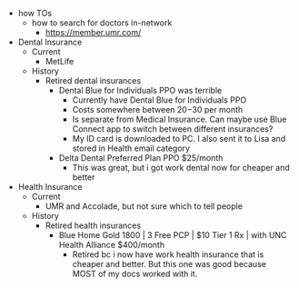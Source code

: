   * how TOs
    * how to search for doctors in-network
      * https://member.umr.com/
  * Dental Insurance
    * Current
      * MetLife
    * History
      * Retired dental insurances
        * Dental Blue for Individuals PPO was terrible
          * Currently have Dental Blue for Individuals PPO
          * Costs somewhere between $20-$30 per month
          * Is separate from Medical Insurance. Can maybe use Blue Connect app to switch between different insurances?
          * My ID card is downloaded to PC. I also sent it to Lisa and stored in Health email category
        * Delta Dental Preferred Plan PPO $25/month
          * This was great, but i got work dental now for cheaper and better
  * Health Insurance
    * Current
      * UMR and Accolade, but not sure which to tell people
    * History
      * Retired health insurances
        * Blue Home Gold 1800 | 3 Free PCP | $10 Tier 1 Rx | with UNC Health Alliance $400/month
          * Retired bc i now have work health insurance that is cheaper and better. But this one was good because MOST of my docs worked with it.
